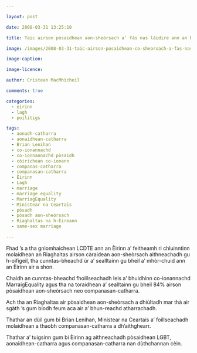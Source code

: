 ```yaml
---

layout: post

date: 2008-03-31 13:25:10

title: Taic airson pòsaidhean aon-sheòrsach a’ fàs nas làidire ann an Èirinn

image: /images/2008-03-31-taic-airson-posaidhean-co-sheorsach-a-fas-nas-laidire-ann-an-eirinn.jpg

image-caption:

image-licence:

author: Crìstean MacMhìcheil

comments: true

categories:
  - eirinn
  - lagh
  - poilitigs

tags:
  - aonadh-catharra
  - aonaidhean-catharra
  - Brian Lenihan
  - co-ionannachd
  - co-ionnannachd pòsaidh
  - còirichean co-ionann
  - companas-catharra
  - companasan-catharra
  - Èirinn
  - Lagh
  - marriage
  - marriage equality
  - MarriagEquality
  - Ministear na Ceartais
  - pòsadh
  - pòsadh aon-sheòrsach
  - Riaghaltas na h-Èireann
  - same-sex marriage

---
```


Fhad ’s a tha gnìomhaichean LCDTE ann an Èirinn a’ feitheamh ri chluinntinn molaidhean an Riaghaltas airson càraidean aon-sheòrsach aithneachadh gu h-oifigeil, tha cunntas-bheachd ùr a’ sealltainn gu bheil a’ mhòr-chuid ann an Èirinn air a shon.

<!--more-->

Chaidh an cunntas-bheachd fhoillseachadh leis a’ bhuidhinn co-ionannachd MarraigEquality agus tha na toraidhean a’ sealltainn gu bheil 84% airson pòsaidhean aon-sheòrsach neo companasan-catharra.

Ach tha an Riaghaltas air pòsaidhean aon-sheòrsach a dhiùltadh mar thà air sgàth ’s gum biodh feum aca air a’ bhun-reachd atharrachadh.

Thathar an dùil gum bi Brian Lenihan, Ministear na Ceartais a’ foillseachadh molaidhean a thaobh companasan-catharra a dh’aithghearr.

Thathar a’ tuigsinn gum bi Èirinn ag aithneachadh pòsaidhean LGBT, aonaidhean-catharra agus companasan-catharra nan dùthchannan cèin.
